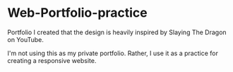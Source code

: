 # Web-Portfolio-practice
Portfolio I created that the design is heavily inspired by Slaying The Dragon on YouTube.

I'm not using this as my private portfolio. Rather, I use it as a practice for creating a responsive website.
